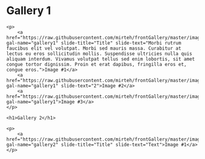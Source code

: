 
<html>
<head>
	<title>frontGallery</title>
	<link rel="stylesheet" type="text/css" href="css/style.css" media="all" />
	<script src="http://code.jquery.com/jquery-latest.min.js" type="text/javascript"></script>
	<script src="js/frontGallery.min.js?dsf" type="text/javascript"></script>

</head>
<body>
	<h1>Gallery 1</h1>

	<p>	
		<a href="https://raw.githubusercontent.com/mirteh/frontGallery/master/images/1.jpg" gal-name="gallery1" slide-title="Title" slide-text="Morbi rutrum faucibus elit vel volutpat. Morbi sed mauris massa. Curabitur at lectus eu eros sollicitudin mollis. Suspendisse ultricies nulla quis aliquam interdum. Vivamus volutpat tellus sed enim lobortis, sit amet congue tortor dignissim. Proin et erat dapibus, fringilla eros et, congue eros.">Image #1</a>
		<a href="https://raw.githubusercontent.com/mirteh/frontGallery/master/images/2.jpg" gal-name="gallery1" slide-text="2">Image #2</a>
		<a href="https://raw.githubusercontent.com/mirteh/frontGallery/master/images/3.jpg"  gal-name="gallery1">Image #3</a>
	</p>
 
	<h1>Gallery 2</h1>

	<p>	
		<a href="https://raw.githubusercontent.com/mirteh/frontGallery/master/images/1.jpg" gal-name="gallery2" slide-title="Title" slide-text="Text">Image #1</a>
	</p>


<script type="text/javascript">
	frontGallery({
      	'aniTime': 1000,
    }); 
</script>
</body>
</html>
